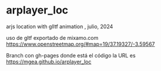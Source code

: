 # arplayer_loc

arjs location with glltf animation , 
julio, 2024


uso de gltf exportado de mixamo.com
https://www.openstreetmap.org/#map=19/37.19327/-3.59567


Branch con gh-pages donde está el código
la URL es https://mgea.github.io/arplayer_loc
